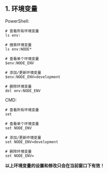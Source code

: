 
## 1. 环境变量

PowerShell:

```
# 查看所有环境变量
ls env:

# 搜索环境变量
ls env:NODE*

# 查看单个环境变量
$env:NODE_ENV

# 添加/更新环境变量
$env:NODE_ENV=development

# 删除环境变量
del env:NODE_ENV
```

CMD:

```
# 查看所有环境变量     
set

# 查看单个环境变量     
set NODE_ENV

# 添加/更新环境变量     
set NODE_ENV=development

# 删除环境变量         
set NODE_ENV=
```

**以上环境变量的设置和修改只会在当前窗口下有效！**

